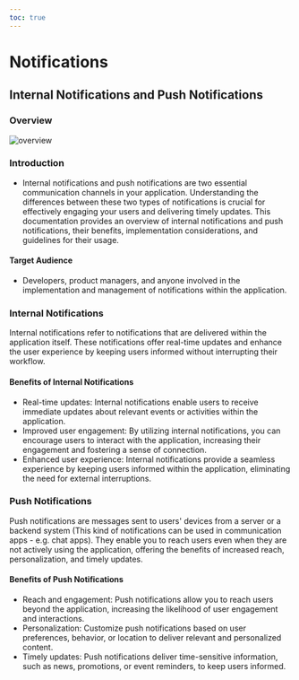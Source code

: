 ```yaml
---
toc: true
---
```


# Notifications

## Internal Notifications and Push Notifications

### Overview

<img src="/images/flutter/notifications/overview.png" alt="overview">

### Introduction

- Internal notifications and push notifications are two essential communication channels in your application. Understanding the differences between these two types of notifications is crucial for effectively engaging your users and delivering timely updates. This documentation provides an overview of internal notifications and push notifications, their benefits, implementation considerations, and guidelines for their usage.

#### Target Audience

- Developers, product managers, and anyone involved in the implementation and management of notifications within the application.

### Internal Notifications
Internal notifications refer to notifications that are delivered within the application itself. These notifications offer real-time updates and enhance the user experience by keeping users informed without interrupting their workflow.

#### Benefits of Internal Notifications
- Real-time updates: Internal notifications enable users to receive immediate updates about relevant events or activities within the application.
- Improved user engagement: By utilizing internal notifications, you can encourage users to interact with the application, increasing their engagement and fostering a sense of connection.
- Enhanced user experience: Internal notifications provide a seamless experience by keeping users informed within the application, eliminating the need for external interruptions.

### Push Notifications
Push notifications are messages sent to users' devices from a server or a backend system (This kind of notifications can be used in communication apps - e.g. chat apps). They enable you to reach users even when they are not actively using the application, offering the benefits of increased reach, personalization, and timely updates.

#### Benefits of Push Notifications
- Reach and engagement: Push notifications allow you to reach users beyond the application, increasing the likelihood of user engagement and interactions.
- Personalization: Customize push notifications based on user preferences, behavior, or location to deliver relevant and personalized content.
- Timely updates: Push notifications deliver time-sensitive information, such as news, promotions, or event reminders, to keep users informed.

